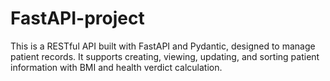 # FastAPI-project
This is a RESTful API built with FastAPI and Pydantic, designed to manage patient records. It supports creating, viewing, updating, and sorting patient information with BMI and health verdict calculation.
